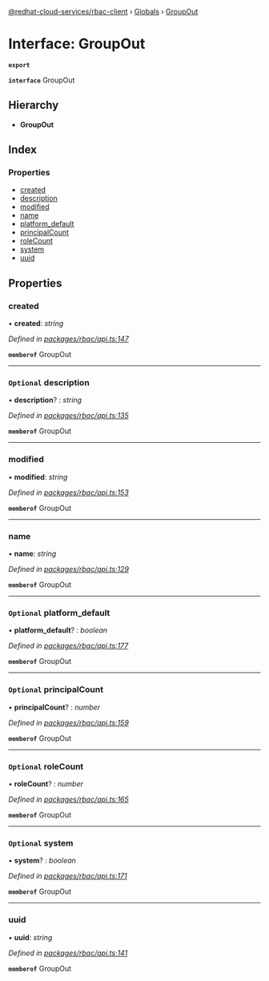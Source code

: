 [@redhat-cloud-services/rbac-client](../README.md) › [Globals](../globals.md) › [GroupOut](groupout.md)

# Interface: GroupOut

**`export`** 

**`interface`** GroupOut

## Hierarchy

* **GroupOut**

## Index

### Properties

* [created](groupout.md#created)
* [description](groupout.md#optional-description)
* [modified](groupout.md#modified)
* [name](groupout.md#name)
* [platform_default](groupout.md#optional-platform_default)
* [principalCount](groupout.md#optional-principalcount)
* [roleCount](groupout.md#optional-rolecount)
* [system](groupout.md#optional-system)
* [uuid](groupout.md#uuid)

## Properties

###  created

• **created**: *string*

*Defined in [packages/rbac/api.ts:147](https://github.com/RedHatInsights/javascript-clients/blob/master/packages/rbac/api.ts#L147)*

**`memberof`** GroupOut

___

### `Optional` description

• **description**? : *string*

*Defined in [packages/rbac/api.ts:135](https://github.com/RedHatInsights/javascript-clients/blob/master/packages/rbac/api.ts#L135)*

**`memberof`** GroupOut

___

###  modified

• **modified**: *string*

*Defined in [packages/rbac/api.ts:153](https://github.com/RedHatInsights/javascript-clients/blob/master/packages/rbac/api.ts#L153)*

**`memberof`** GroupOut

___

###  name

• **name**: *string*

*Defined in [packages/rbac/api.ts:129](https://github.com/RedHatInsights/javascript-clients/blob/master/packages/rbac/api.ts#L129)*

**`memberof`** GroupOut

___

### `Optional` platform_default

• **platform_default**? : *boolean*

*Defined in [packages/rbac/api.ts:177](https://github.com/RedHatInsights/javascript-clients/blob/master/packages/rbac/api.ts#L177)*

**`memberof`** GroupOut

___

### `Optional` principalCount

• **principalCount**? : *number*

*Defined in [packages/rbac/api.ts:159](https://github.com/RedHatInsights/javascript-clients/blob/master/packages/rbac/api.ts#L159)*

**`memberof`** GroupOut

___

### `Optional` roleCount

• **roleCount**? : *number*

*Defined in [packages/rbac/api.ts:165](https://github.com/RedHatInsights/javascript-clients/blob/master/packages/rbac/api.ts#L165)*

**`memberof`** GroupOut

___

### `Optional` system

• **system**? : *boolean*

*Defined in [packages/rbac/api.ts:171](https://github.com/RedHatInsights/javascript-clients/blob/master/packages/rbac/api.ts#L171)*

**`memberof`** GroupOut

___

###  uuid

• **uuid**: *string*

*Defined in [packages/rbac/api.ts:141](https://github.com/RedHatInsights/javascript-clients/blob/master/packages/rbac/api.ts#L141)*

**`memberof`** GroupOut
